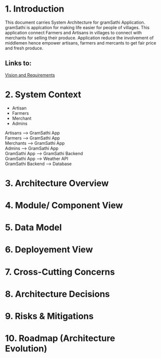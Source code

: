 # 1. Introduction
This document carries System Architecture for gramSathi Application. gramSathi is applcation for making life easier for people of villages. This application connect Farmers and Artisans in villages to connect with merchants for selling their produce. Application reduce the involvement of middlemen hence empower artisans, farmers and mercants to get fair price and fresh produce.

## Links to:
[Vision and Requirements](https://github.com/Parveen539/gramSathiArchitecture/blob/main/vision-and-requirements.md)

# 2. System Context
- Artisan
- Farmers
- Merchant
- Admins

Artisans --> GramSathi App  
Farmers --> GramSathi App  
Merchants --> GramSathi App  
Admins --> GramSathi App  
GramSathi App --> GramSathi Backend  
GramSathi App --> Weather API  
GramSathi Backend --> Database  

# 3. Architecture Overview

# 4. Module/ Component View

# 5. Data Model

# 6. Deployement View

# 7. Cross-Cutting Concerns

# 8. Architecture Decisions

# 9. Risks & Mitigations

# 10. Roadmap (Architecture Evolution) 
